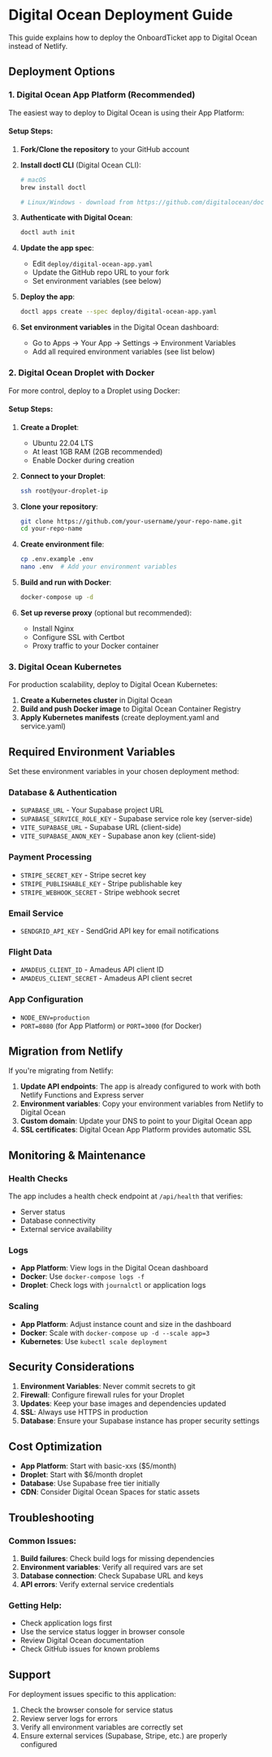 # Digital Ocean Deployment Guide

This guide explains how to deploy the OnboardTicket app to Digital Ocean instead of Netlify.

## Deployment Options

### 1. Digital Ocean App Platform (Recommended)

The easiest way to deploy to Digital Ocean is using their App Platform:

#### Setup Steps:

1. **Fork/Clone the repository** to your GitHub account

2. **Install doctl CLI** (Digital Ocean CLI):

   ```bash
   # macOS
   brew install doctl

   # Linux/Windows - download from https://github.com/digitalocean/doctl/releases
   ```

3. **Authenticate with Digital Ocean**:

   ```bash
   doctl auth init
   ```

4. **Update the app spec**:
   - Edit `deploy/digital-ocean-app.yaml`
   - Update the GitHub repo URL to your fork
   - Set environment variables (see below)

5. **Deploy the app**:

   ```bash
   doctl apps create --spec deploy/digital-ocean-app.yaml
   ```

6. **Set environment variables** in the Digital Ocean dashboard:
   - Go to Apps → Your App → Settings → Environment Variables
   - Add all required environment variables (see list below)

### 2. Digital Ocean Droplet with Docker

For more control, deploy to a Droplet using Docker:

#### Setup Steps:

1. **Create a Droplet**:
   - Ubuntu 22.04 LTS
   - At least 1GB RAM (2GB recommended)
   - Enable Docker during creation

2. **Connect to your Droplet**:

   ```bash
   ssh root@your-droplet-ip
   ```

3. **Clone your repository**:

   ```bash
   git clone https://github.com/your-username/your-repo-name.git
   cd your-repo-name
   ```

4. **Create environment file**:

   ```bash
   cp .env.example .env
   nano .env  # Add your environment variables
   ```

5. **Build and run with Docker**:

   ```bash
   docker-compose up -d
   ```

6. **Set up reverse proxy** (optional but recommended):
   - Install Nginx
   - Configure SSL with Certbot
   - Proxy traffic to your Docker container

### 3. Digital Ocean Kubernetes

For production scalability, deploy to Digital Ocean Kubernetes:

1. **Create a Kubernetes cluster** in Digital Ocean
2. **Build and push Docker image** to Digital Ocean Container Registry
3. **Apply Kubernetes manifests** (create deployment.yaml and service.yaml)

## Required Environment Variables

Set these environment variables in your chosen deployment method:

### Database & Authentication

- `SUPABASE_URL` - Your Supabase project URL
- `SUPABASE_SERVICE_ROLE_KEY` - Supabase service role key (server-side)
- `VITE_SUPABASE_URL` - Supabase URL (client-side)
- `VITE_SUPABASE_ANON_KEY` - Supabase anon key (client-side)

### Payment Processing

- `STRIPE_SECRET_KEY` - Stripe secret key
- `STRIPE_PUBLISHABLE_KEY` - Stripe publishable key
- `STRIPE_WEBHOOK_SECRET` - Stripe webhook secret

### Email Service

- `SENDGRID_API_KEY` - SendGrid API key for email notifications

### Flight Data

- `AMADEUS_CLIENT_ID` - Amadeus API client ID
- `AMADEUS_CLIENT_SECRET` - Amadeus API client secret

### App Configuration

- `NODE_ENV=production`
- `PORT=8080` (for App Platform) or `PORT=3000` (for Docker)

## Migration from Netlify

If you're migrating from Netlify:

1. **Update API endpoints**: The app is already configured to work with both Netlify Functions and Express server
2. **Environment variables**: Copy your environment variables from Netlify to Digital Ocean
3. **Custom domain**: Update your DNS to point to your Digital Ocean app
4. **SSL certificates**: Digital Ocean App Platform provides automatic SSL

## Monitoring & Maintenance

### Health Checks

The app includes a health check endpoint at `/api/health` that verifies:

- Server status
- Database connectivity
- External service availability

### Logs

- **App Platform**: View logs in the Digital Ocean dashboard
- **Docker**: Use `docker-compose logs -f`
- **Droplet**: Check logs with `journalctl` or application logs

### Scaling

- **App Platform**: Adjust instance count and size in the dashboard
- **Docker**: Scale with `docker-compose up -d --scale app=3`
- **Kubernetes**: Use `kubectl scale deployment`

## Security Considerations

1. **Environment Variables**: Never commit secrets to git
2. **Firewall**: Configure firewall rules for your Droplet
3. **Updates**: Keep your base images and dependencies updated
4. **SSL**: Always use HTTPS in production
5. **Database**: Ensure your Supabase instance has proper security settings

## Cost Optimization

- **App Platform**: Start with basic-xxs ($5/month)
- **Droplet**: Start with $6/month droplet
- **Database**: Use Supabase free tier initially
- **CDN**: Consider Digital Ocean Spaces for static assets

## Troubleshooting

### Common Issues:

1. **Build failures**: Check build logs for missing dependencies
2. **Environment variables**: Verify all required vars are set
3. **Database connection**: Check Supabase URL and keys
4. **API errors**: Verify external service credentials

### Getting Help:

- Check application logs first
- Use the service status logger in browser console
- Review Digital Ocean documentation
- Check GitHub issues for known problems

## Support

For deployment issues specific to this application:

1. Check the browser console for service status
2. Review server logs for errors
3. Verify all environment variables are correctly set
4. Ensure external services (Supabase, Stripe, etc.) are properly configured
